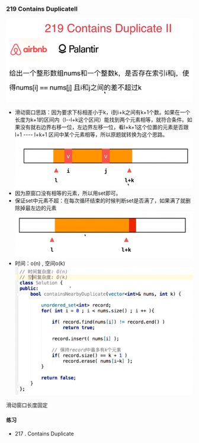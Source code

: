 ### 219 Contains DuplicateII
![image](assets/clipboard-1540350761159.png)
- 滑动窗口思路：因为要求下标相差小于k，i到i+k之间有k+1个数。如果在一个长度为k+1的区间内（l--l+k这个区间）能找到两个元素相等，就符合条件。如果没有就右边界右移一位，左边界左移一位，看l+k+1这个位置的元素是否跟l+1 ---- l+k+1 区间中某个元素相等，所以原题就转换为这个思路。
![image](assets/clipboard-1540350764553.png)
- 因为原窗口没有相等的元素，所以用set即可。
- 保证set中元素不超：在每次循环结束的时候判断set是否满了，如果满了就删除掉最左边的元素
![image](assets/clipboard-1540350767346.png)
- 时间：o(n) , 空间o(k)
![image](assets/clipboard-1540350769890.png)

滑动窗口长度固定

#### 练习
- 217 . Contains Duplicate